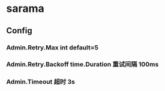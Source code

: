 
# sarama

## Config

### Admin.Retry.Max int default=5

### Admin.Retry.Backoff time.Duration 重试间隔 100ms

### Admin.Timeout 超时 3s

